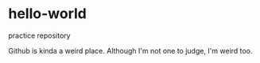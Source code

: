 # hello-world
practice repository

Github is kinda a weird place. Although I'm not one to judge, I'm weird too. 
